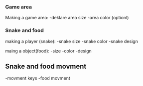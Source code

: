 ### Game area
Making a game area: 
    -deklare area size
    -area color (optionl)



### Snake and food
making a player (snake):
    -snake size
    -snake color
    -snake design

maing a object(food):
    -size
    -color
    -design

## Snake and food movment
-movment keys
-food movment


